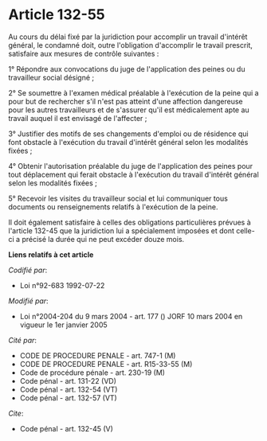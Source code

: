 # Article 132-55

Au cours du délai fixé par la juridiction pour accomplir un travail d'intérêt général, le condamné doit, outre l'obligation
d'accomplir le travail prescrit, satisfaire aux mesures de contrôle suivantes : 

1° Répondre aux convocations du juge de l'application des peines ou du travailleur social désigné ; 

2° Se soumettre à l'examen médical préalable à l'exécution de la peine qui a pour but de rechercher s'il n'est pas atteint
d'une affection dangereuse pour les autres travailleurs et de s'assurer qu'il est médicalement apte au travail auquel il est
envisagé de l'affecter ; 

3° Justifier des motifs de ses changements d'emploi ou de résidence qui font obstacle à l'exécution du travail d'intérêt
général selon les modalités fixées ; 

4° Obtenir l'autorisation préalable du juge de l'application des peines pour tout déplacement qui ferait obstacle à
l'exécution du travail d'intérêt général selon les modalités fixées ; 

5° Recevoir les visites du travailleur social et lui communiquer tous documents ou renseignements relatifs à l'exécution de
la peine. 

Il doit également satisfaire à celles des obligations particulières prévues à l'article 132-45 que la juridiction lui a
spécialement imposées et dont celle-ci a précisé la durée qui ne peut excéder douze mois.

**Liens relatifs à cet article**

_Codifié par_:

  - Loi n°92-683 1992-07-22

_Modifié par_:

  - Loi n°2004-204 du 9 mars 2004 - art. 177 () JORF 10 mars 2004 en vigueur le 1er janvier 2005

_Cité par_:

  - CODE DE PROCEDURE PENALE - art. 747-1 (M)
  - CODE DE PROCEDURE PENALE - art. R15-33-55 (M)
  - Code de procédure pénale - art. 230-19 (M)
  - Code pénal - art. 131-22 (VD)
  - Code pénal - art. 132-54 (VT)
  - Code pénal - art. 132-57 (VT)

_Cite_:

  - Code pénal - art. 132-45 (V)
